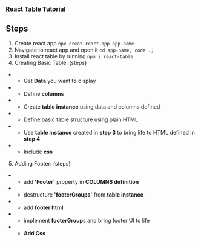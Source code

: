 ### React Table Tutorial

## Steps

1. Create react app `npx creat-react-app app-name`
2. Navigate to react app and open it `cd app-name; code .;`
3. Install react table by running `npm i react-table`
4. Creating Basic Table: (steps)

- - Get **Data** you want to display
- - Define **columns**
- - Create **table instance** using data and columns defined
- - Define basic table structure using plain HTML
- - Use **table instance** created in **step 3** to bring life to HTML defined in **step 4**
- - Include **css**

5. Adding Footer: (steps)

- - add **'Footer'** property in **COLUMNS definition**
- - destructure **'footerGroups'** from **table instance**
- - add **footer html**
- - implement **footerGroup**s and bring footer UI to life
- - **Add Css**
